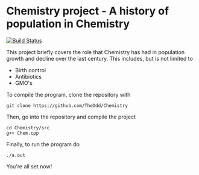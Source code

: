 # Chemistry project - A history of population in Chemistry

[![Build Status](https://travis-ci.org/TheOdd/Chemistry.svg?branch=master)](https://travis-ci.org/TheOdd/Chemistry)

This project briefly covers the role that Chemistry has had in population growth and decline over the last century. This includes, but is not limited to

 - Birth control
 - Antibiotics
 - GMO's

To compile the program, clone the repository with

    git clone https://github.com/TheOdd/Chemistry

Then, go into the repository and compile the project

    cd Chemistry/src
    g++ Chem.cpp

Finally, to run the program do

    ./a.out

You're all set now!
